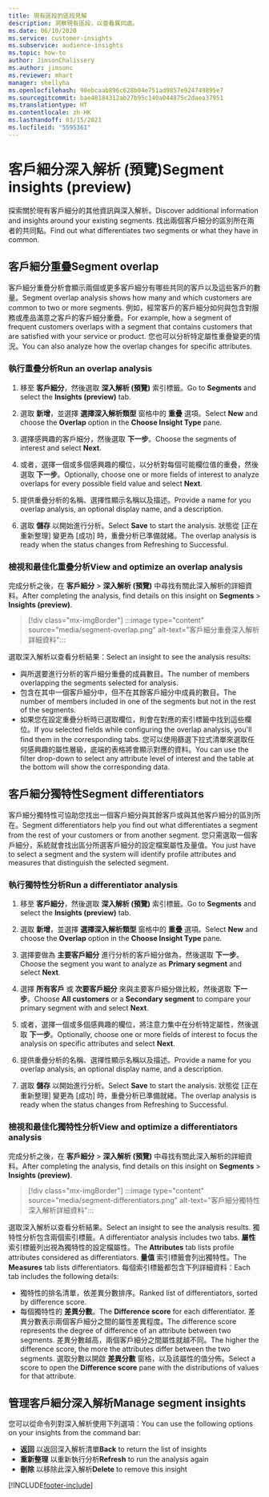 ```yaml
---
title: 現有區段的區段見解
description: 洞察現有區段，以查看異同處。
ms.date: 06/10/2020
ms.service: customer-insights
ms.subservice: audience-insights
ms.topic: how-to
author: JimsonChalissery
ms.author: jimsonc
ms.reviewer: mhart
manager: shellyha
ms.openlocfilehash: 90ebcaab896c628b04e751ad9857e924749895e7
ms.sourcegitcommit: bae40184312ab27b95c140a044875c2daea37951
ms.translationtype: HT
ms.contentlocale: zh-HK
ms.lasthandoff: 03/15/2021
ms.locfileid: "5595361"
---
```

# <a name="segment-insights-preview"></a><span data-ttu-id="d1244-103">客戶細分深入解析 (預覽)</span><span class="sxs-lookup"><span data-stu-id="d1244-103">Segment insights (preview)</span></span>

<span data-ttu-id="d1244-104">探索關於現有客戶細分的其他資訊與深入解析。</span><span class="sxs-lookup"><span data-stu-id="d1244-104">Discover additional information and insights around your existing segments.</span></span> <span data-ttu-id="d1244-105">找出兩個客戶細分的區別所在兩者的共同點。</span><span class="sxs-lookup"><span data-stu-id="d1244-105">Find out what differentiates two segments or what they have in common.</span></span>

## <a name="segment-overlap"></a><span data-ttu-id="d1244-106">客戶細分重疊</span><span class="sxs-lookup"><span data-stu-id="d1244-106">Segment overlap</span></span>

<span data-ttu-id="d1244-107">客戶細分重疊分析會顯示兩個或更多客戶細分有哪些共同的客戶以及這些客戶的數量。</span><span class="sxs-lookup"><span data-stu-id="d1244-107">Segment overlap analysis shows how many and which customers are common to two or more segments.</span></span> <span data-ttu-id="d1244-108">例如，經常客戶的客戶細分如何與包含對服務或產品滿意之客戶的客戶細分重疊。</span><span class="sxs-lookup"><span data-stu-id="d1244-108">For example, how a segment of frequent customers overlaps with a segment that contains customers that are satisfied with your service or product.</span></span>
<span data-ttu-id="d1244-109">您也可以分析特定屬性重疊變更的情況。</span><span class="sxs-lookup"><span data-stu-id="d1244-109">You can also analyze how the overlap changes for specific attributes.</span></span>

### <a name="run-an-overlap-analysis"></a><span data-ttu-id="d1244-110">執行重疊分析</span><span class="sxs-lookup"><span data-stu-id="d1244-110">Run an overlap analysis</span></span>

1. <span data-ttu-id="d1244-111">移至 **客戶細分**，然後選取 **深入解析 (預覽)** 索引標籤。</span><span class="sxs-lookup"><span data-stu-id="d1244-111">Go to **Segments** and select the **Insights (preview)** tab.</span></span>

1. <span data-ttu-id="d1244-112">選取 **新增**，並選擇 **選擇深入解析類型** 窗格中的 **重疊** 選項。</span><span class="sxs-lookup"><span data-stu-id="d1244-112">Select **New** and choose the **Overlap** option in the **Choose Insight Type** pane.</span></span>

1. <span data-ttu-id="d1244-113">選擇感興趣的客戶細分，然後選取 **下一步**。</span><span class="sxs-lookup"><span data-stu-id="d1244-113">Choose the segments of interest and select **Next**.</span></span>

1. <span data-ttu-id="d1244-114">或者，選擇一個或多個感興趣的欄位，以分析對每個可能欄位值的重疊，然後選取 **下一步**。</span><span class="sxs-lookup"><span data-stu-id="d1244-114">Optionally, choose one or more fields of interest to analyze overlaps for every possible field value and select **Next**.</span></span>

1. <span data-ttu-id="d1244-115">提供重疊分析的名稱、選擇性顯示名稱以及描述。</span><span class="sxs-lookup"><span data-stu-id="d1244-115">Provide a name for you overlap analysis, an optional display name, and a description.</span></span>

1. <span data-ttu-id="d1244-116">選取 **儲存** 以開始進行分析。</span><span class="sxs-lookup"><span data-stu-id="d1244-116">Select **Save** to start the analysis.</span></span> <span data-ttu-id="d1244-117">狀態從 [正在重新整理] 變更為 [成功] 時，重疊分析已準備就緒。</span><span class="sxs-lookup"><span data-stu-id="d1244-117">The overlap analysis is ready when the status changes from Refreshing to Successful.</span></span>

### <a name="view-and-optimize-an-overlap-analysis"></a><span data-ttu-id="d1244-118">檢視和最佳化重疊分析</span><span class="sxs-lookup"><span data-stu-id="d1244-118">View and optimize an overlap analysis</span></span>

<span data-ttu-id="d1244-119">完成分析之後，在 **客戶細分** > **深入解析 (預覽)** 中尋找有關此深入解析的詳細資料。</span><span class="sxs-lookup"><span data-stu-id="d1244-119">After completing the analysis, find details on this insight on **Segments** > **Insights (preview)**.</span></span>

> [!div class="mx-imgBorder"]
> :::image type="content" source="media/segment-overlap.png" alt-text="客戶細分重疊深入解析詳細資料":::

<span data-ttu-id="d1244-121">選取深入解析以查看分析結果：</span><span class="sxs-lookup"><span data-stu-id="d1244-121">Select an insight to see the analysis results:</span></span>

- <span data-ttu-id="d1244-122">與所選要進行分析的客戶細分重疊的成員數目。</span><span class="sxs-lookup"><span data-stu-id="d1244-122">The number of members overlapping the segments selected for analysis.</span></span>
- <span data-ttu-id="d1244-123">包含在其中一個客戶細分中，但不在其餘客戶細分中成員的數目。</span><span class="sxs-lookup"><span data-stu-id="d1244-123">The number of members included in one of the segments but not in the rest of the segments.</span></span>
- <span data-ttu-id="d1244-124">如果您在設定重疊分析時已選取欄位，則會在對應的索引標籤中找到這些欄位。</span><span class="sxs-lookup"><span data-stu-id="d1244-124">If you selected fields while configuring the overlap analysis, you'll find them in the corresponding tabs.</span></span> <span data-ttu-id="d1244-125">您可以使用篩選下拉式清單來選取任何感興趣的屬性層級，底端的表格將會顯示對應的資料。</span><span class="sxs-lookup"><span data-stu-id="d1244-125">You can use the filter drop-down to select any attribute level of interest and the table at the bottom will show the corresponding data.</span></span>

## <a name="segment-differentiators"></a><span data-ttu-id="d1244-126">客戶細分獨特性</span><span class="sxs-lookup"><span data-stu-id="d1244-126">Segment differentiators</span></span>

<span data-ttu-id="d1244-127">客戶細分獨特性可協助您找出一個客戶細分與其餘客戶或與其他客戶細分的區別所在。</span><span class="sxs-lookup"><span data-stu-id="d1244-127">Segment differentiators help you find out what differentiates a segment from the rest of your customers or from another segment.</span></span> <span data-ttu-id="d1244-128">您只需選取一個客戶細分，系統就會找出區分所選客戶細分的設定檔案屬性及量值。</span><span class="sxs-lookup"><span data-stu-id="d1244-128">You just have to select a segment and the system will identify profile attributes and measures that distinguish the selected segment.</span></span>

### <a name="run-a-differentiator-analysis"></a><span data-ttu-id="d1244-129">執行獨特性分析</span><span class="sxs-lookup"><span data-stu-id="d1244-129">Run a differentiator analysis</span></span>

1. <span data-ttu-id="d1244-130">移至 **客戶細分**，然後選取 **深入解析 (預覽)** 索引標籤。</span><span class="sxs-lookup"><span data-stu-id="d1244-130">Go to **Segments** and select the **Insights (preview)** tab.</span></span>

1. <span data-ttu-id="d1244-131">選取 **新增**，並選擇 **選擇深入解析類型** 窗格中的 **重疊** 選項。</span><span class="sxs-lookup"><span data-stu-id="d1244-131">Select **New** and choose the **Overlap** option in the **Choose Insight Type** pane.</span></span>

1. <span data-ttu-id="d1244-132">選擇要做為 **主要客戶細分** 進行分析的客戶細分做為，然後選取 **下一步**。</span><span class="sxs-lookup"><span data-stu-id="d1244-132">Choose the segment you want to analyze as **Primary segment** and select **Next**.</span></span>

1. <span data-ttu-id="d1244-133">選擇 **所有客戶** 或 **次要客戶細分** 來與主要客戶細分做比較，然後選取 **下一步**。</span><span class="sxs-lookup"><span data-stu-id="d1244-133">Choose **All customers** or a **Secondary segment** to compare your primary segment with and select **Next**.</span></span>

1. <span data-ttu-id="d1244-134">或者，選擇一個或多個感興趣的欄位，將注意力集中在分析特定屬性，然後選取 **下一步**。</span><span class="sxs-lookup"><span data-stu-id="d1244-134">Optionally, choose one or more fields of interest to focus the analysis on specific attributes and select **Next**.</span></span>

1. <span data-ttu-id="d1244-135">提供重疊分析的名稱、選擇性顯示名稱以及描述。</span><span class="sxs-lookup"><span data-stu-id="d1244-135">Provide a name for you overlap analysis, an optional display name, and a description.</span></span>

1. <span data-ttu-id="d1244-136">選取 **儲存** 以開始進行分析。</span><span class="sxs-lookup"><span data-stu-id="d1244-136">Select **Save** to start the analysis.</span></span> <span data-ttu-id="d1244-137">狀態從 [正在重新整理] 變更為 [成功] 時，重疊分析已準備就緒。</span><span class="sxs-lookup"><span data-stu-id="d1244-137">The overlap analysis is ready when the status changes from Refreshing to Successful.</span></span>

### <a name="view-and-optimize-a-differentiators-analysis"></a><span data-ttu-id="d1244-138">檢視和最佳化獨特性分析</span><span class="sxs-lookup"><span data-stu-id="d1244-138">View and optimize a differentiators analysis</span></span>

<span data-ttu-id="d1244-139">完成分析之後，在 **客戶細分** > **深入解析 (預覽)** 中尋找有關此深入解析的詳細資料。</span><span class="sxs-lookup"><span data-stu-id="d1244-139">After completing the analysis, find details on this insight on **Segments** > **Insights (preview)**.</span></span>

> [!div class="mx-imgBorder"]
> :::image type="content" source="media/segment-differentiators.png" alt-text="客戶細分獨特性深入解析詳細資料":::

<span data-ttu-id="d1244-141">選取深入解析以查看分析結果。</span><span class="sxs-lookup"><span data-stu-id="d1244-141">Select an insight to see the analysis results.</span></span> <span data-ttu-id="d1244-142">獨特性分析包含兩個索引標籤。</span><span class="sxs-lookup"><span data-stu-id="d1244-142">A differentiator analysis includes two tabs.</span></span> <span data-ttu-id="d1244-143">**屬性** 索引標籤列出視為獨特性的設定檔屬性。</span><span class="sxs-lookup"><span data-stu-id="d1244-143">The **Attributes** tab lists profile attributes considered as differentiators.</span></span> <span data-ttu-id="d1244-144">**量值** 索引標籤會列出獨特性。</span><span class="sxs-lookup"><span data-stu-id="d1244-144">The **Measures** tab lists differentiators.</span></span> <span data-ttu-id="d1244-145">每個索引標籤都包含下列詳細資料：</span><span class="sxs-lookup"><span data-stu-id="d1244-145">Each tab includes the following details:</span></span>

- <span data-ttu-id="d1244-146">獨特性的排名清單，依差異分數排序。</span><span class="sxs-lookup"><span data-stu-id="d1244-146">Ranked list of differentiators, sorted by difference score.</span></span>
- <span data-ttu-id="d1244-147">每個獨特性的 **差異分數**。</span><span class="sxs-lookup"><span data-stu-id="d1244-147">The **Difference score** for each differentiator.</span></span> <span data-ttu-id="d1244-148">差異分數表示兩個客戶細分之間的屬性差異程度。</span><span class="sxs-lookup"><span data-stu-id="d1244-148">The difference score represents the degree of difference of an attribute between two segments.</span></span> <span data-ttu-id="d1244-149">差異分數越高，兩個客戶細分之間屬性就越不同。</span><span class="sxs-lookup"><span data-stu-id="d1244-149">The higher the difference score, the more the attributes differ between the two segments.</span></span> <span data-ttu-id="d1244-150">選取分數以開啟 **差異分數** 窗格，以及該屬性的值分佈。</span><span class="sxs-lookup"><span data-stu-id="d1244-150">Select a score to open the **Difference score** pane with the distributions of values for that attribute.</span></span>

## <a name="manage-segment-insights"></a><span data-ttu-id="d1244-151">管理客戶細分深入解析</span><span class="sxs-lookup"><span data-stu-id="d1244-151">Manage segment insights</span></span>

<span data-ttu-id="d1244-152">您可以從命令列對深入解析使用下列選項：</span><span class="sxs-lookup"><span data-stu-id="d1244-152">You can use the following options on your insights from the command bar:</span></span>

- <span data-ttu-id="d1244-153">**返回** 以返回深入解析清單</span><span class="sxs-lookup"><span data-stu-id="d1244-153">**Back** to return the list of insights</span></span>
- <span data-ttu-id="d1244-154">**重新整理** 以重新執行分析</span><span class="sxs-lookup"><span data-stu-id="d1244-154">**Refresh** to run the analysis again</span></span>
- <span data-ttu-id="d1244-155">**刪除** 以移除此深入解析</span><span class="sxs-lookup"><span data-stu-id="d1244-155">**Delete** to remove this insight</span></span>


[!INCLUDE[footer-include](../includes/footer-banner.md)]
